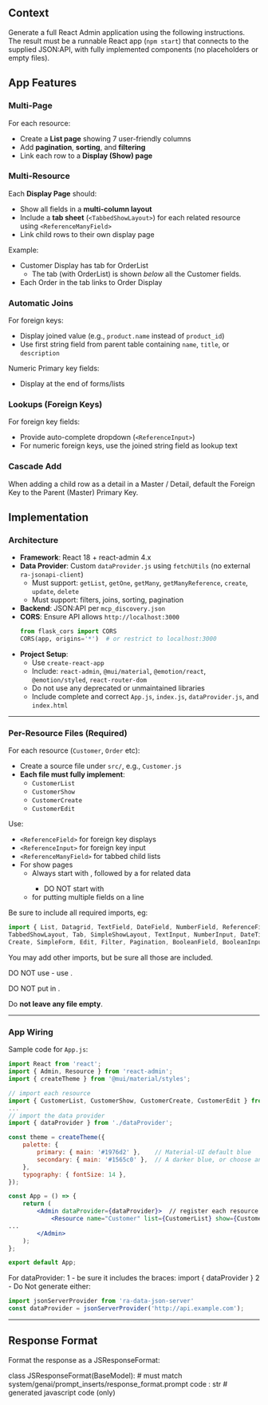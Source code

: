 ## Context

Generate a full React Admin application using the following instructions.  
The result must be a runnable React app (`npm start`) that connects to the supplied JSON:API, with fully implemented components (no placeholders or empty files).

## App Features

### Multi-Page

For each resource:
- Create a **List page** showing 7 user-friendly columns
- Add **pagination**, **sorting**, and **filtering**
- Link each row to a **Display (Show) page**

### Multi-Resource

Each **Display Page** should:
- Show all fields in a **multi-column layout**
- Include a **tab sheet** (`<TabbedShowLayout>`) for each related resource using `<ReferenceManyField>`
- Link child rows to their own display page

Example:  
- Customer Display has tab for OrderList 
  - The tab (with OrderList) is shown *below* all the Customer fields.
- Each Order in the tab links to Order Display

### Automatic Joins

For foreign keys:
- Display joined value (e.g., `product.name` instead of `product_id`)
- Use first string field from parent table containing `name`, `title`, or `description`

Numeric Primary key fields:
- Display at the end of forms/lists

### Lookups (Foreign Keys)

For foreign key fields:
- Provide auto-complete dropdown (`<ReferenceInput>`)
- For numeric foreign keys, use the joined string field as lookup text

### Cascade Add

When adding a child row as a detail in a Master / Detail,
default the Foreign Key to the Parent (Master) Primary Key.

## Implementation


### Architecture

- **Framework**: React 18 + react-admin 4.x
- **Data Provider**: Custom `dataProvider.js` using `fetchUtils` (no external `ra-jsonapi-client`)
  - Must support: `getList`, `getOne`, `getMany`, `getManyReference`, `create`, `update`, `delete`
  - Must support: filters, joins, sorting, pagination
- **Backend**: JSON:API per `mcp_discovery.json`
- **CORS**: Ensure API allows `http://localhost:3000`
  ```py
  from flask_cors import CORS  
  CORS(app, origins='*')  # or restrict to localhost:3000
  ```
- **Project Setup**:
  - Use `create-react-app`
  - Include: `react-admin`, `@mui/material`, `@emotion/react`, `@emotion/styled`, `react-router-dom`
  - Do not use any deprecated or unmaintained libraries
  - Include complete and correct `App.js`, `index.js`, `dataProvider.js`, and `index.html`

---

### Per-Resource Files (Required)

For each resource (`Customer`, `Order` etc):
- Create a source file under `src/`, e.g., `Customer.js`
- **Each file must fully implement**:
  - `CustomerList`
  - `CustomerShow`
  - `CustomerCreate`
  - `CustomerEdit`

Use:
- `<ReferenceField>` for foreign key displays
- `<ReferenceInput>` for foreign key input
- `<ReferenceManyField>` for tabbed child lists
- For show pages
  - Always start with <SimpleShowLayout>, followed by a <TabbedShowLayout> for related data
    - DO NOT start with <TabbedShowLayout>
  - <Grid container spacing={2}> for putting multiple fields on a line

Be sure to include all required imports, eg:

```jsx
import { List, Datagrid, TextField, DateField, NumberField, ReferenceField, ReferenceManyField, Show, 
TabbedShowLayout, Tab, SimpleShowLayout, TextInput, NumberInput, DateTimeInput, ReferenceInput, SelectInput, 
Create, SimpleForm, Edit, Filter, Pagination, BooleanField, BooleanInput } from 'react-admin';
```
You may add other imports, but be sure all those are included.

DO NOT use <EmailInput> - use <TextInput>.

DO NOT put <ReferenceField> in <Datagrid>.

Do **not leave any file empty**.

---

### App Wiring

Sample code for `App.js`:


```jsx
import React from 'react';
import { Admin, Resource } from 'react-admin';
import { createTheme } from '@mui/material/styles';

// import each resource
import { CustomerList, CustomerShow, CustomerCreate, CustomerEdit } from './Customer';
...
// import the data provider
import { dataProvider } from './dataProvider';

const theme = createTheme({
    palette: {
        primary: { main: '#1976d2' },    // Material-UI default blue
        secondary: { main: '#1565c0' },  // A darker blue, or choose another color
    },
    typography: { fontSize: 14 },
});

const App = () => {
    return (
        <Admin dataProvider={dataProvider}>  // register each resource...
            <Resource name="Customer" list={CustomerList} show={CustomerShow} edit={CustomerEdit} create={CustomerCreate} />
...
        </Admin>
    );
};

export default App;
```

For dataProvider:
1 - be sure it includes the braces: import { dataProvider }
2 - Do Not generate either:
```jsx
import jsonServerProvider from 'ra-data-json-server'
const dataProvider = jsonServerProvider('http://api.example.com');
```

---

## Response Format

Format the response as a JSResponseFormat:

class JSResponseFormat(BaseModel):  # must match system/genai/prompt_inserts/response_format.prompt
    code : str # generated javascript code (only)
